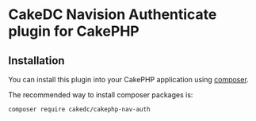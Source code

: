 # CakeDC Navision Authenticate plugin for CakePHP

## Installation

You can install this plugin into your CakePHP application using [composer](http://getcomposer.org).

The recommended way to install composer packages is:

```
composer require cakedc/cakephp-nav-auth
```

